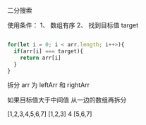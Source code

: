 二分搜索

使用条件： 1、 数组有序
2、 找到目标值 target

```js

for(let i = 0; i < arr.length; i++>){
  if(arr[i] === target){
    return arr[i]
  }
}

```

拆分 arr 为 leftArr 和 rightArr

如果目标值大于中间值
从一边的数组再拆分

[1,2,3,4,5,6,7]
[1,2,3] 4 [5,6,7]
